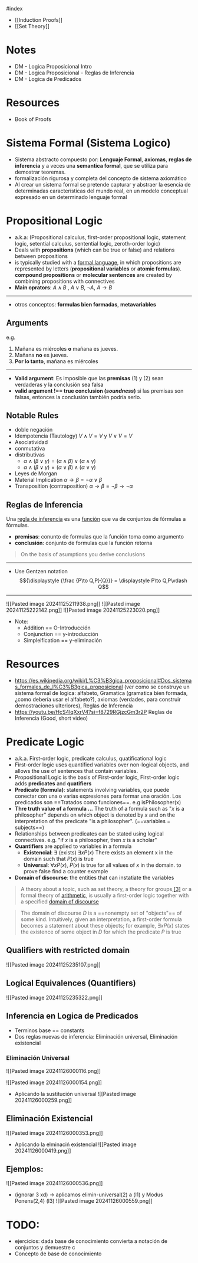 #index
+ [[Induction Proofs]]
+ [[Set Theory]]

# Notes
+ DM - Logica Proposicional Intro
+ DM - Logica Proposicional - Reglas de Inferencia
+ DM - Logica de Predicados
# Resources
+ Book of Proofs
# Sistema Formal (Sistema Logico)
+ Sistema abstracto compuesto por: **Lenguaje Formal**, **axiomas**, **reglas de inferencia** y a veces una **semantica formal**, que se utiliza para demostrar teoremas.
+ formalización rigurosa y completa del concepto de sistema axiomático
+ Al crear un sistema formal se pretende capturar y abstraer la esencia de determinadas características del mundo real, en un modelo conceptual expresado en un determinado lenguaje formal

# Propositional Logic
+ a.k.a: (Propositional calculus, first-order propositional logic, statement logic, setential calculus, sentential logic, zeroth-order logic)
+ Deals with **propositions** (which can be true or false) and relations between propositions
+ is typically studied with a [formal language](https://en.wikipedia.org/wiki/Formal_language "Formal language"), in which propositions are represented by letters (**propositional variables** or **atomic formulas**). **compound propositions** or **molecular sentences**  are created by combining propositions with connectives
+ **Main  oprators**: $A \land B$ , $A \lor B$, $\lnot A$, $A \rightarrow B$ 
---
+ otros conceptos: **formulas bien formadas**, **metavariables**
## Arguments
e.g.
1.  Mañana es miércoles **o** mañana es jueves.
2.  Mañana **no** es jueves.
3.  **Por lo tanto**, mañana es miércoles
---
+ **Valid argument**: Es imposible que las **premisas** (1) y (2) sean verdaderas y la conclusión sea falsa
+ **valid argument !== true conclusion (_soundness_)**  si las premisas son falsas, entonces la conclusión también podría serlo.

## Notable Rules
+ doble negación
+ Idempotencia (Tautology) $V \land V = V$ y  $V \lor V = V$
+ Asociatividad
+ conmutativa
+ distributivas 
	+ $\alpha \land (\beta \lor \gamma) = (\alpha \land \beta) \lor (\alpha \land \gamma)$
	+ $\alpha \land (\beta \lor \gamma) = (\alpha \lor \beta) \land (\alpha \lor \gamma)$
+ Leyes de Morgan
+ Material Implication $\alpha \rightarrow \beta = \neg \alpha \lor \beta$ 
+ Transposition (contraposition) $\alpha \rightarrow \beta = \neg \beta \rightarrow \neg \alpha$
## Reglas de Inferencia
Una [regla de inferencia](https://es.wikipedia.org/wiki/Regla_de_inferencia "Regla de inferencia") es una [función](https://es.wikipedia.org/wiki/Funci%C3%B3n_matem%C3%A1tica "Función matemática") que va de conjuntos de fórmulas a fórmulas. 
+ **premisas**: conunto de formulas que la función toma como argumento
+ **conclusión**: conjunto de formulas que la función retorna

>On the basis of asumptions you derive conclusions
---
+ Use Gentzen notation 
$${\displaystyle {\frac {P\to Q,P}{Q}}} = \displaystyle P\to Q,P\vdash Q$$
---

![[Pasted image 20241125211938.png]]
![[Pasted image 20241125222142.png]]
![[Pasted image 20241125223020.png]]
+ Note:
	+ Addition == O-Introducción
	+ Conjunction == y-introducción
	+ Simpleification == y-eliminación
# Resources
+ https://es.wikipedia.org/wiki/L%C3%B3gica_proposicional#Dos_sistemas_formales_de_l%C3%B3gica_proposicional (ver como se construye un sistema formal de logica: alfabeto, Gramatica (gramatica bien formada, ¿como debería usar el alfabeto?), axiomas (verdades, para construir demostraciones ulteriores), Reglas de Inferencia
+ https://youtu.be/HcS4lqXxrV4?si=f8729RGjzcGm3r2P Reglas de Inferencia (Good, short video)
# Predicate Logic
+ a.k.a. First-order logic, predicate calculus, quatificational logic
+ First-order logic uses quantified variables over non-logical objects, and allows the use of sentences that contain variables.
+ Propositional Logic is the basis of First-order logic, First-order logic adds **predicates** and  **quatifiers**
+ **Predicate (formula)**: statements involving variables, que puede conectar con una o varias expresiones para formar una oración. Los predicados son ==Tratados como funciones==. e.g $\text{isPhilosopher(x)}$
+ **Thre truth value of a formula ...** The truth of a formula such as "_x_ is a philosopher" depends on which object is denoted by _x_ and on the interpretation of the predicate "is a philosopher". (==variables = subjects==)
+ Relationships between predicates can be stated using logical connectives. e.g. "if _x_ is a philosopher, then _x_ is a scholar"
+ **Quantifiers** are applied to variables in a formula
	+ **Existencial**: $\exists$ (exists) $\exists x P(x)$ There exists an element x in the domain such that $P(x)$ is true
	+ **Universal**: $\forall x P(x)$, $P(x)$ is true for all values of $x$ in the domain. to prove false find a counter example
+ **Domain of discourse**: the entities that can instatiate the variables

> A theory about a topic, such as set theory, a theory for groups,[[3]](https://en.wikipedia.org/wiki/First-order_logic#cite_note-Tarski53-3) or a formal theory of [arithmetic](https://en.wikipedia.org/wiki/Arithmetic "Arithmetic"), is usually a first-order logic together with a specified [domain of discourse](https://en.wikipedia.org/wiki/Domain_of_discourse "Domain of discourse")

> The domain of discourse _D_ is a ==nonempty set of "objects"== of some kind. Intuitively, given an interpretation, a first-order formula becomes a statement about these objects; for example, $\exists x P(x)$ states the existence of some object in _D_ for which the predicate _P_ is true

## Qualifiers with restricted domain
![[Pasted image 20241125235107.png]]
## Logical Equivalences (Quantifiers)
![[Pasted image 20241125235322.png]]

## Inferencia en Logica de Predicados
+ Terminos base == constants
+ Dos reglas nuevas de inferencia: Eliminación universal, Eliminación existencial
### Eliminación Universal
![[Pasted image 20241126000116.png]]

![[Pasted image 20241126000154.png]]
+ Aplicando la sustitución universal
![[Pasted image 20241126000259.png]]

## Eliminación Existencial
![[Pasted image 20241126000353.png]]
+ Aplicando la elminaciń existencial
![[Pasted image 20241126000419.png]]

## Ejemplos:
![[Pasted image 20241126000536.png]]
+ (ignorar 3 xd) -> aplicamos elimin-universal(2) a (l1) y Modus Ponens(2,4) (l3)
![[Pasted image 20241126000559.png]]
# TODO:
+ ejercicios: dada base de conocimiento convierta a notación de conjuntos y demuestre c
+ Concepto de base de conocimiento